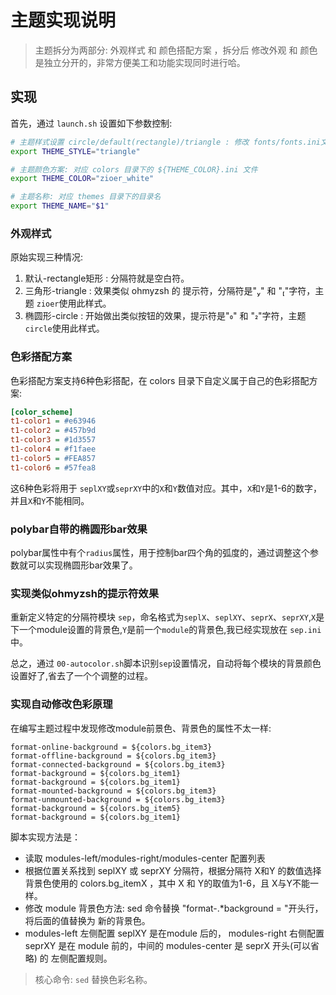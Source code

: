 # 主题实现说明
> 主题拆分为两部分: 外观样式 和 颜色搭配方案 ，拆分后 修改外观 和 颜色 是独立分开的，非常方便美工和功能实现同时进行哈。

## 实现

首先，通过 `launch.sh` 设置如下参数控制:

```sh
# 主题样式设置 circle/default(rectangle)/triangle : 修改 fonts/fonts.ini文件
export THEME_STYLE="triangle"

# 主题颜色方案: 对应 colors 目录下的 ${THEME_COLOR}.ini 文件
export THEME_COLOR="zioer_white"

# 主题名称: 对应 themes 目录下的目录名
export THEME_NAME="$1"
```

### 外观样式

原始实现三种情况:
1. 默认-rectangle矩形 : 分隔符就是空白符。
2. 三角形-triangle : 效果类似 ohmyzsh 的 提示符，分隔符是"" 和 ""字符，主题 `zioer`使用此样式。
3. 椭圆形-circle  : 开始做出类似按钮的效果，提示符是"" 和 ""字符，主题 `circle`使用此样式。

### 色彩搭配方案

色彩搭配方案支持6种色彩搭配，在 colors 目录下自定义属于自己的色彩搭配方案:
```ini
[color_scheme]
t1-color1 = #e63946
t1-color2 = #457b9d
t1-color3 = #1d3557
t1-color4 = #f1faee
t1-color5 = #FEA857
t1-color6 = #57fea8
```

这6种色彩将用于 `seplXY`或`seprXY`中的`X`和`Y`数值对应。其中，`X`和`Y`是1-6的数字，并且`X`和`Y`不能相同。



### polybar自带的椭圆形bar效果

polybar属性中有个`radius`属性，用于控制bar四个角的弧度的，通过调整这个参数就可以实现椭圆形bar效果了。


### 实现类似ohmyzsh的提示符效果

重新定义特定的分隔符模块 `sep`，命名格式为`seplX`、`seplXY`、`seprX`、`seprXY`,`X`是下一个module设置的背景色,`Y`是前一个`module`的背景色,我已经实现放在 `sep.ini` 中。

总之，通过 `00-autocolor.sh`脚本识别`sep`设置情况，自动将每个模块的背景颜色设置好了,省去了一个个调整的过程。


### 实现自动修改色彩原理


在编写主题过程中发现修改module前景色、背景色的属性不太一样:
```
format-online-background = ${colors.bg_item3}
format-offline-background = ${colors.bg_item3}
format-connected-background = ${colors.bg_item3}
format-background = ${colors.bg_item1}
format-background = ${colors.bg_item1}
format-mounted-background = ${colors.bg_item3}
format-unmounted-background = ${colors.bg_item3}
format-background = ${colors.bg_item5}
format-background = ${colors.bg_item1}
```

脚本实现方法是：
- 读取 modules-left/modules-right/modules-center 配置列表 
- 根据位置关系找到 seplXY 或 seprXY 分隔符，根据分隔符 X和Y 的数值选择背景色使用的 colors.bg_itemX ，其中 X 和 Y的取值为1-6，且 X与Y不能一样。
- 修改 module 背景色方法: sed 命令替换 "format-.*background = "开头行，将后面的值替换为 新的背景色。
- modules-left 左侧配置 seplXY 是在module 后的， modules-right 右侧配置 seprXY 是在 module 前的，中间的 modules-center 是 seprX 开头(可以省略) 的 左侧配置规则。


> 核心命令: `sed` 替换色彩名称。



